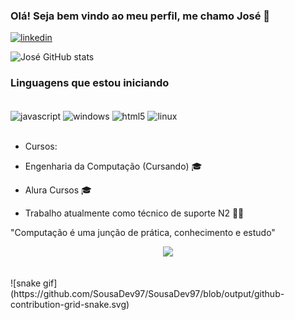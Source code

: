 
### Olá! Seja bem vindo ao meu perfil, me chamo José 👋

[![linkedin](https://img.shields.io/badge/LinkedIn-0077B5?style=for-the-badge&logo=linkedin&logoColor=white)](https://www.linkedin.com/in/enoque-sousa-bb89aa168/)

![José GitHub stats](https://github-readme-stats.vercel.app/api?username=SousaDev97&show_icons=true&bg_color=00000000)

### Linguagens que estou iniciando

<div style="display: inline_block"><br/>
    <img align="center" alt="javascript" src="https://img.shields.io/badge/JavaScript-F7DF1E?style=for-the-badge&logo=javascript&logoColor=black" />
    <img align="center" alt="windows" src="https://img.shields.io/badge/Windows-0078D6?style=for-the-badge&logo=windows&logoColor=white" />
    <img align="center" alt="html5" src="https://img.shields.io/badge/HTML5-E34F26?style=for-the-badge&logo=html5&logoColor=white" />
    <img align="center" alt="linux" src="https://img.shields.io/badge/Linux-FCC624?style=for-the-badge&logo=linux&logoColor=black" />
   
</div><br/>

- Cursos:

- Engenharia da Computação (Cursando) 🎓

- Alura Cursos 🎓

- Trabalho atualmente como técnico de suporte N2 👨‍💻

"Computação é uma junção de prática, conhecimento e estudo"
<p align="center">   <img alingn="center" src="https://profile-counter.glitch.me/SousaDev97/count.svg" /></p>
<br>
![snake gif](https://github.com/SousaDev97/SousaDev97/blob/output/github-contribution-grid-snake.svg)
